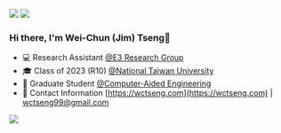 

[<img src="https://img.shields.io/badge/linkedin-%230077B5.svg?&style=for-the-badge&logo=linkedin&logoColor=white" />](https://www.linkedin.com/in/wctseng)
[<img src="https://img.shields.io/badge/Medium-12100E?style=for-the-badge&logo=medium&logoColor=white" />](https://medium.com/@wctseng99)

### Hi there, I'm Wei-Chun (Jim) Tseng👋

- 💻 Research Assistant [@E3 Research Group](https://www.e3group.caece.net)
- 🎓 Class of 2023 (R10) [@National Taiwan University](https://www.ntu.edu.tw/)
- 🏫 Graduate Student [@Computer-Aided Engineering](https://www.caece.net/)
- 📄 Contact Information [https://wctseng.com](https://wctseng.com) | wctseng99@gmail.com




![](https://komarev.com/ghpvc/?username=wctseng99)

